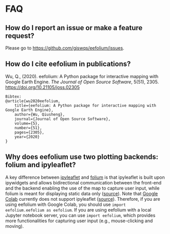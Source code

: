 # FAQ

## How do I report an issue or make a feature request?

Please go to <https://github.com/giswqs/eefolium/issues>.

## How do I cite eefolium in publications?

Wu, Q., (2020). eefolium: A Python package for interactive mapping with Google Earth Engine. _The Journal of Open Source Software_, 5(51), 2305. <https://doi.org/10.21105/joss.02305>

```
Bibtex:
@article{wu2020eefolium,
    title={eefolium: A Python package for interactive mapping with Google Earth Engine},
    author={Wu, Qiusheng},
    journal={Journal of Open Source Software},
    volume={5},
    number={51},
    pages={2305},
    year={2020}
}
```

## Why does eefolium use two plotting backends: folium and ipyleaflet?

A key difference between [ipyleaflet](https://github.com/jupyter-widgets/ipyleaflet) and [folium](https://github.com/python-visualization/folium) is that ipyleaflet is built upon ipywidgets and allows bidirectional communication between the front-end and the backend enabling the use of the map to capture user input, while folium is meant for displaying static data only ([source](https://blog.jupyter.org/interactive-gis-in-jupyter-with-ipyleaflet-52f9657fa7a)). Note that [Google Colab](https://colab.research.google.com/) currently does not support ipyleaflet ([source](https://github.com/googlecolab/colabtools/issues/60#issuecomment-596225619)). Therefore, if you are using eefolium
with Google Colab, you should use `import eefolium.eefolium as eefolium`. If you are using eefolium with a local Jupyter notebook server, you can
use `import eefolium`, which provides more functionalities for capturing user input (e.g., mouse-clicking and moving).
